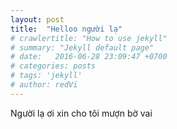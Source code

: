 ```yaml
---
layout: post
title:  "Helloo người lạ"
# crawlertitle: "How to use jekyll"
# summary: "Jekyll default page"
# date:   2016-06-28 23:09:47 +0700
# categories: posts
# tags: 'jekyll'
# author: redVi
---
```


Người lạ ơi xin cho tôi mượn bờ vai

